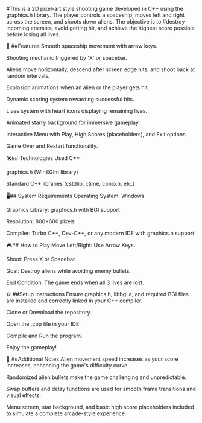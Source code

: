 #This is a 2D pixel-art style shooting game developed in C++ using the graphics.h library. The player controls a spaceship, moves left and right across the screen, and shoots down aliens. The objective is to #destroy incoming enemies, avoid getting hit, and achieve the highest score possible before losing all lives.

🚀 ##Features
Smooth spaceship movement with arrow keys.

Shooting mechanic triggered by 'X' or spacebar.

Aliens move horizontally, descend after screen edge hits, and shoot back at random intervals.

Explosion animations when an alien or the player gets hit.

Dynamic scoring system rewarding successful hits.

Lives system with heart icons displaying remaining lives.

Animated starry background for immersive gameplay.

Interactive Menu with Play, High Scores (placeholders), and Exit options.

Game Over and Restart functionality.

🛠## Technologies Used
C++

graphics.h (WinBGIm library)

Standard C++ libraries (cstdlib, ctime, conio.h, etc.)

🖥## System Requirements
Operating System: Windows

Graphics Library: graphics.h with BGI support

Resolution: 800×600 pixels

Compiler: Turbo C++, Dev-C++, or any modern IDE with graphics.h support

🎮## How to Play
Move Left/Right: Use Arrow Keys.

Shoot: Press X or Spacebar.

Goal: Destroy aliens while avoiding enemy bullets.

End Condition: The game ends when all 3 lives are lost.

⚙️ ##Setup Instructions
Ensure graphics.h, libbgi.a, and required BGI files are installed and correctly linked in your C++ compiler.

Clone or Download the repository.

Open the .cpp file in your IDE.

Compile and Run the program.

Enjoy the gameplay!

📜 ##Additional Notes
Alien movement speed increases as your score increases, enhancing the game's difficulty curve.

Randomized alien bullets make the game challenging and unpredictable.

Swap buffers and delay functions are used for smooth frame transitions and visual effects.

Menu screen, star background, and basic high score placeholders included to simulate a complete arcade-style experience.
